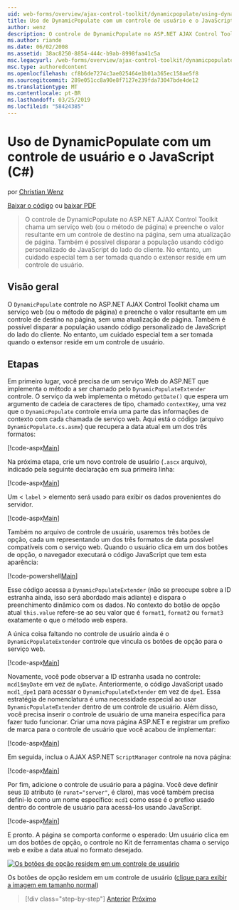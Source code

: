 ```yaml
---
uid: web-forms/overview/ajax-control-toolkit/dynamicpopulate/using-dynamicpopulate-with-a-user-control-and-javascript-cs
title: Uso de DynamicPopulate com um controle de usuário e o JavaScript (C#) | Microsoft Docs
author: wenz
description: O controle de DynamicPopulate no ASP.NET AJAX Control Toolkit chama um serviço web (ou o método de página) e preenche o valor resultante em um controle de destino em t...
ms.author: riande
ms.date: 06/02/2008
ms.assetid: 38ac8250-8854-444c-b9ab-8998faa41c5a
msc.legacyurl: /web-forms/overview/ajax-control-toolkit/dynamicpopulate/using-dynamicpopulate-with-a-user-control-and-javascript-cs
msc.type: authoredcontent
ms.openlocfilehash: cf8b6de7274c3ae025464e1b01a365ec158ae5f8
ms.sourcegitcommit: 289e051cc8a90e8f7127e239fda73047bde4de12
ms.translationtype: MT
ms.contentlocale: pt-BR
ms.lasthandoff: 03/25/2019
ms.locfileid: "58424385"
---
```

<a name="using-dynamicpopulate-with-a-user-control-and-javascript-c"></a>Uso de DynamicPopulate com um controle de usuário e o JavaScript (C#)
====================
por [Christian Wenz](https://github.com/wenz)

[Baixar o código](http://download.microsoft.com/download/d/8/f/d8f2f6f9-1b7c-46ad-9252-e1fc81bdea3e/dynamicpopulate2.cs.zip) ou [baixar PDF](http://download.microsoft.com/download/b/6/a/b6ae89ee-df69-4c87-9bfb-ad1eb2b23373/dynamicpopulate2CS.pdf)

> O controle de DynamicPopulate no ASP.NET AJAX Control Toolkit chama um serviço web (ou o método de página) e preenche o valor resultante em um controle de destino na página, sem uma atualização de página. Também é possível disparar a população usando código personalizado de JavaScript do lado do cliente. No entanto, um cuidado especial tem a ser tomada quando o extensor reside em um controle de usuário.


## <a name="overview"></a>Visão geral

O `DynamicPopulate` controle no ASP.NET AJAX Control Toolkit chama um serviço web (ou o método de página) e preenche o valor resultante em um controle de destino na página, sem uma atualização de página. Também é possível disparar a população usando código personalizado de JavaScript do lado do cliente. No entanto, um cuidado especial tem a ser tomada quando o extensor reside em um controle de usuário.

## <a name="steps"></a>Etapas

Em primeiro lugar, você precisa de um serviço Web do ASP.NET que implementa o método a ser chamado pelo `DynamicPopulateExtender` controle. O serviço da web implementa o método `getDate()` que espera um argumento de cadeia de caracteres de tipo, chamado `contextKey`, uma vez que o `DynamicPopulate` controle envia uma parte das informações de contexto com cada chamada de serviço web. Aqui está o código (arquivo `DynamicPopulate.cs.asmx`) que recupera a data atual em um dos três formatos:

[!code-aspx[Main](using-dynamicpopulate-with-a-user-control-and-javascript-cs/samples/sample1.aspx)]

Na próxima etapa, crie um novo controle de usuário (`.ascx` arquivo), indicado pela seguinte declaração em sua primeira linha:

[!code-aspx[Main](using-dynamicpopulate-with-a-user-control-and-javascript-cs/samples/sample2.aspx)]

Um &lt; `label` &gt; elemento será usado para exibir os dados provenientes do servidor.

[!code-aspx[Main](using-dynamicpopulate-with-a-user-control-and-javascript-cs/samples/sample3.aspx)]

Também no arquivo de controle de usuário, usaremos três botões de opção, cada um representando um dos três formatos de data possível compatíveis com o serviço web. Quando o usuário clica em um dos botões de opção, o navegador executará o código JavaScript que tem esta aparência:

[!code-powershell[Main](using-dynamicpopulate-with-a-user-control-and-javascript-cs/samples/sample4.ps1)]

Esse código acessa a `DynamicPopulateExtender` (não se preocupe sobre a ID estranha ainda, isso será abordado mais adiante) e dispara o preenchimento dinâmico com os dados. No contexto do botão de opção atual `this.value` refere-se ao seu valor que é `format1`, `format2` ou `format3` exatamente o que o método web espera.

A única coisa faltando no controle de usuário ainda é o `DynamicPopulateExtender` controle que vincula os botões de opção para o serviço web.

[!code-aspx[Main](using-dynamicpopulate-with-a-user-control-and-javascript-cs/samples/sample5.aspx)]

Novamente, você pode observar a ID estranha usada no controle: `mcd1$myDate` em vez de `myDate`. Anteriormente, o código JavaScript usado `mcd1_dpe1` para acessar o `DynamicPopulateExtender` em vez de `dpe1`. Essa estratégia de nomenclatura é uma necessidade especial ao usar `DynamicPopulateExtender` dentro de um controle de usuário. Além disso, você precisa inserir o controle de usuário de uma maneira específica para fazer tudo funcionar. Criar uma nova página ASP.NET e registrar um prefixo de marca para o controle de usuário que você acabou de implementar:

[!code-aspx[Main](using-dynamicpopulate-with-a-user-control-and-javascript-cs/samples/sample6.aspx)]

Em seguida, inclua o AJAX ASP.NET `ScriptManager` controle na nova página:

[!code-aspx[Main](using-dynamicpopulate-with-a-user-control-and-javascript-cs/samples/sample7.aspx)]

Por fim, adicione o controle de usuário para a página. Você deve definir seus `ID` atributo (e `runat="server"`, é claro), mas você também precisa defini-lo como um nome específico: `mcd1` como esse é o prefixo usado dentro do controle de usuário para acessá-los usando JavaScript.

[!code-aspx[Main](using-dynamicpopulate-with-a-user-control-and-javascript-cs/samples/sample8.aspx)]

E pronto. A página se comporta conforme o esperado: Um usuário clica em um dos botões de opção, o controle no Kit de ferramentas chama o serviço web e exibe a data atual no formato desejado.


[![Os botões de opção residem em um controle de usuário](using-dynamicpopulate-with-a-user-control-and-javascript-cs/_static/image2.png)](using-dynamicpopulate-with-a-user-control-and-javascript-cs/_static/image1.png)

Os botões de opção residem em um controle de usuário ([clique para exibir a imagem em tamanho normal](using-dynamicpopulate-with-a-user-control-and-javascript-cs/_static/image3.png))

> [!div class="step-by-step"]
> [Anterior](dynamically-populating-a-control-using-javascript-code-cs.md)
> [Próximo](dynamically-populating-a-control-vb.md)
